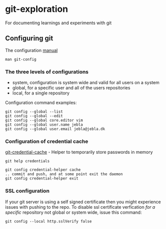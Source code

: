 # git-exploration
For documenting learnings and experiments with git

## Configuring git
The configuration [manual](htps://git-scm.com/book/tr/v2/Customizing-Git-Git-Configuration)

    man git-config

### The three levels of configurations
 - system, configuration is system wide and valid for all users on a system
 - global, for a specific user and all of the users repositories
 - local, for a single repository

Configuration command examples:

    git config --global --list
    git config --global --edit
    git config --global core.editor vim
    git config --global user.name jebla
    git config --global user.email jebla@jebla.dk
    
### Configuration of credential cache
[git-credential-cache](https://git-scm.com/docs/git-credential-cache) - Helper to temporarily store passwords in memory

    git help credentials

    git config credential-helper cache 
    .. commit and push, and at some point exit the daemon
    git config credential-helper exit

### SSL configuration
If your git server is using a self signed certificate then you might experience issues with pushing to the repo. To disable ssl certificate verfication _for a specific_ repository not global or system wide, issue this command:

    git config --local http.sslVerify false
